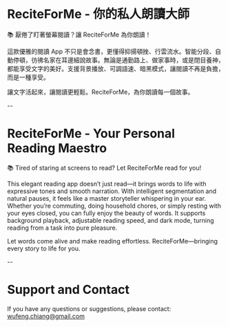 # ReciteForMe - 你的私人朗讀大師

📚 厭倦了盯著螢幕閱讀？讓 ReciteForMe 為你朗讀！

這款優雅的閱讀 App 不只是會念書，更懂得抑揚頓挫、行雲流水。智能分段、自動停頓，彷彿名家在耳邊細說故事。無論是通勤路上、做家事時，或是閉目養神，都能享受文字的美好。支援背景播放、可調語速、暗黑模式，讓閱讀不再是負擔，而是一種享受。

讓文字活起來，讓閱讀更輕鬆。ReciteForMe，為你朗讀每一個故事。

--

# ReciteForMe - Your Personal Reading Maestro

📚 Tired of staring at screens to read? Let ReciteForMe read for you!

This elegant reading app doesn’t just read—it brings words to life with expressive tones and smooth narration. With intelligent segmentation and natural pauses, it feels like a master storyteller whispering in your ear. Whether you’re commuting, doing household chores, or simply resting with your eyes closed, you can fully enjoy the beauty of words. It supports background playback, adjustable reading speed, and dark mode, turning reading from a task into pure pleasure.

Let words come alive and make reading effortless. ReciteForMe—bringing every story to life for you.

--

# Support and Contact
If you have any questions or suggestions, please contact: wufeng.chiang@gmail.com
